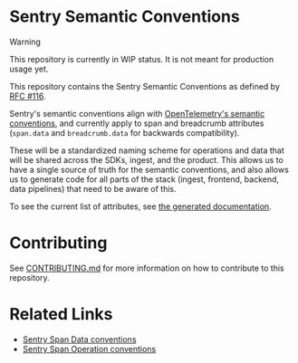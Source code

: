 # Sentry Semantic Conventions

> [!WARNING]  
> This repository is currently in WIP status. It is not meant for production usage yet.

This repository contains the Sentry Semantic Conventions as defined by [RFC #116](https://github.com/getsentry/rfcs/blob/main/text/0116-sentry-semantic-conventions.md).

Sentry's semantic conventions align with [OpenTelemetry's semantic conventions](https://opentelemetry.io/docs/concepts/semantic-conventions/), and currently apply to span and breadcrumb attributes (`span.data` and `breadcrumb.data` for backwards compatibility).

These will be a standardized naming scheme for operations and data that will be shared across the SDKs, ingest, and the product. This allows us to have a single source of truth for the semantic conventions, and also allows us to generate code for all parts of the stack (ingest, frontend, backend, data pipelines) that need to be aware of this.

To see the current list of attributes, see [the generated documentation](generated/attributes/index.md).

# Contributing

See [CONTRIBUTING.md](CONTRIBUTING.md) for more information on how to contribute to this repository.

# Related Links

- [Sentry Span Data conventions](https://develop.sentry.dev/sdk/performance/span-data-conventions/)
- [Sentry Span Operation conventions](https://develop.sentry.dev/sdk/performance/span-operations/)
